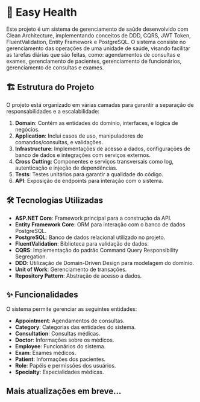 # 🏥 Easy Health

Este projeto é um sistema de gerenciamento de saúde desenvolvido com Clean Architecture, implementando conceitos de DDD, CQRS, JWT Token, FluentValidation, Entity Framework e PostgreSQL. O sistema consiste no gerenciamento das operações de uma unidade de saúde, visando facilitar as tarefas diárias que são feitas, como: agendamentos de consultas e exames, gerenciamento de pacientes, gerenciamento de funcionários, gerenciamento de consultas e exames.

## 🏗️ Estrutura do Projeto

O projeto está organizado em várias camadas para garantir a separação de responsabilidades e a escalabilidade:

1. **Domain**: Contém as entidades do domínio, interfaces, e lógica de negócios.
2. **Application**: Inclui casos de uso, manipuladores de comandos/consultas, e validações.
3. **Infrastructure**: Implementações de acesso a dados, configurações de banco de dados e integrações com serviços externos.
4. **Cross Cutting**: Componentes e serviços transversais como log, autenticação e injeção de dependências.
5. **Tests**: Testes unitários para garantir a qualidade do código.
6. **API**: Exposição de endpoints para interação com o sistema.

## 🛠️ Tecnologias Utilizadas

- **ASP.NET Core**: Framework principal para a construção da API.
- **Entity Framework Core**: ORM para interação com o banco de dados PostgreSQL.
- **PostgreSQL**: Banco de dados relacional utilizado no projeto.
- **FluentValidation**: Biblioteca para validação de dados.
- **CQRS**: Implementação do padrão Command Query Responsibility Segregation.
- **DDD**: Utilização de Domain-Driven Design para modelagem do domínio.
- **Unit of Work**: Gerenciamento de transações.
- **Repository Pattern**: Abstração de acesso a dados.

## ✨ Funcionalidades

O sistema permite gerenciar as seguintes entidades:

- **Appointment**: Agendamentos de consultas.
- **Category**: Categorias das entidades do sistema.
- **Consultation**: Consultas médicas.
- **Doctor**: Informações sobre os médicos.
- **Employee**: Funcionários do sistema.
- **Exam**: Exames médicos.
- **Patient**: Informações dos pacientes.
- **Role**: Papéis e permissões dos usuários.
- **Specialty**: Especialidades médicas.

## Mais atualizações em breve...
